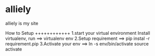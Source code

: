 alliely
=======

alliely is my site


How to Setup
++++++++++++
1.start your virtual environment 
Install virtualenv, run
==> virtualenv env
2.Setup requirement
==> pip instal -r requirement.pip
3.Activate your env
==> ln -s env/bin/activate
    source activate
